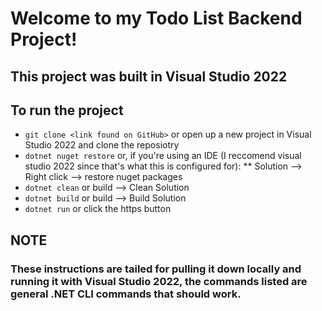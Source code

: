 # Welcome to my Todo List Backend Project!

## This project was built in Visual Studio 2022

## To run the project

* `git clone <link found on GitHub>` or open up a new project in Visual Studio 2022 and clone the reposiotry
* `dotnet nuget restore` or, if you're using an IDE (I reccomend visual studio 2022 since that's what this is configured for):
** Solution --> Right click --> restore nuget packages
* `dotnet clean` or build --> Clean Solution
* `dotnet build` or build --> Build Solution
* `dotnet run` or click the https button

## NOTE

### These instructions are tailed for pulling it down locally and running it with Visual Studio 2022, the commands listed are general .NET CLI commands that **should** work.

## 